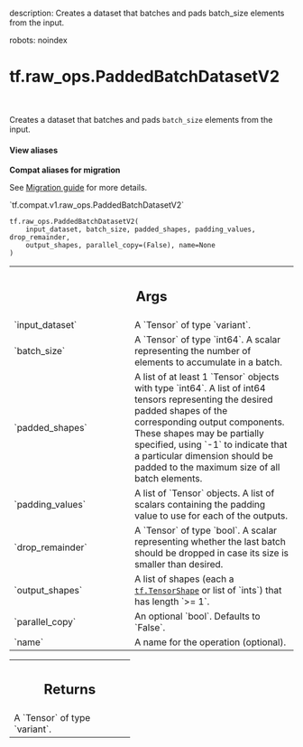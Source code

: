description: Creates a dataset that batches and pads batch_size elements from the input.

robots: noindex

# tf.raw_ops.PaddedBatchDatasetV2

<!-- Insert buttons and diff -->

<table class="tfo-notebook-buttons tfo-api nocontent" align="left">

</table>



Creates a dataset that batches and pads `batch_size` elements from the input.

<section class="expandable">
  <h4 class="showalways">View aliases</h4>
  <p>
<b>Compat aliases for migration</b>
<p>See
<a href="https://www.tensorflow.org/guide/migrate">Migration guide</a> for
more details.</p>
<p>`tf.compat.v1.raw_ops.PaddedBatchDatasetV2`</p>
</p>
</section>

<pre class="devsite-click-to-copy prettyprint lang-py tfo-signature-link">
<code>tf.raw_ops.PaddedBatchDatasetV2(
    input_dataset, batch_size, padded_shapes, padding_values, drop_remainder,
    output_shapes, parallel_copy=(False), name=None
)
</code></pre>



<!-- Placeholder for "Used in" -->


<!-- Tabular view -->
 <table class="responsive fixed orange">
<colgroup><col width="214px"><col></colgroup>
<tr><th colspan="2"><h2 class="add-link">Args</h2></th></tr>

<tr>
<td>
`input_dataset`
</td>
<td>
A `Tensor` of type `variant`.
</td>
</tr><tr>
<td>
`batch_size`
</td>
<td>
A `Tensor` of type `int64`.
A scalar representing the number of elements to accumulate in a
batch.
</td>
</tr><tr>
<td>
`padded_shapes`
</td>
<td>
A list of at least 1 `Tensor` objects with type `int64`.
A list of int64 tensors representing the desired padded shapes
of the corresponding output components. These shapes may be partially
specified, using `-1` to indicate that a particular dimension should be
padded to the maximum size of all batch elements.
</td>
</tr><tr>
<td>
`padding_values`
</td>
<td>
A list of `Tensor` objects.
A list of scalars containing the padding value to use for
each of the outputs.
</td>
</tr><tr>
<td>
`drop_remainder`
</td>
<td>
A `Tensor` of type `bool`.
A scalar representing whether the last batch should be dropped in case its size
is smaller than desired.
</td>
</tr><tr>
<td>
`output_shapes`
</td>
<td>
A list of shapes (each a <a href="../../tf/TensorShape.md"><code>tf.TensorShape</code></a> or list of `ints`) that has length `>= 1`.
</td>
</tr><tr>
<td>
`parallel_copy`
</td>
<td>
An optional `bool`. Defaults to `False`.
</td>
</tr><tr>
<td>
`name`
</td>
<td>
A name for the operation (optional).
</td>
</tr>
</table>



<!-- Tabular view -->
 <table class="responsive fixed orange">
<colgroup><col width="214px"><col></colgroup>
<tr><th colspan="2"><h2 class="add-link">Returns</h2></th></tr>
<tr class="alt">
<td colspan="2">
A `Tensor` of type `variant`.
</td>
</tr>

</table>

